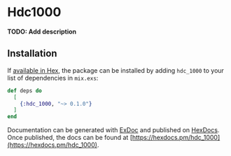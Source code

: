 # Hdc1000

**TODO: Add description**

## Installation

If [available in Hex](https://hex.pm/docs/publish), the package can be installed
by adding `hdc_1000` to your list of dependencies in `mix.exs`:

```elixir
def deps do
  [
    {:hdc_1000, "~> 0.1.0"}
  ]
end
```

Documentation can be generated with [ExDoc](https://github.com/elixir-lang/ex_doc)
and published on [HexDocs](https://hexdocs.pm). Once published, the docs can
be found at [https://hexdocs.pm/hdc_1000](https://hexdocs.pm/hdc_1000).

